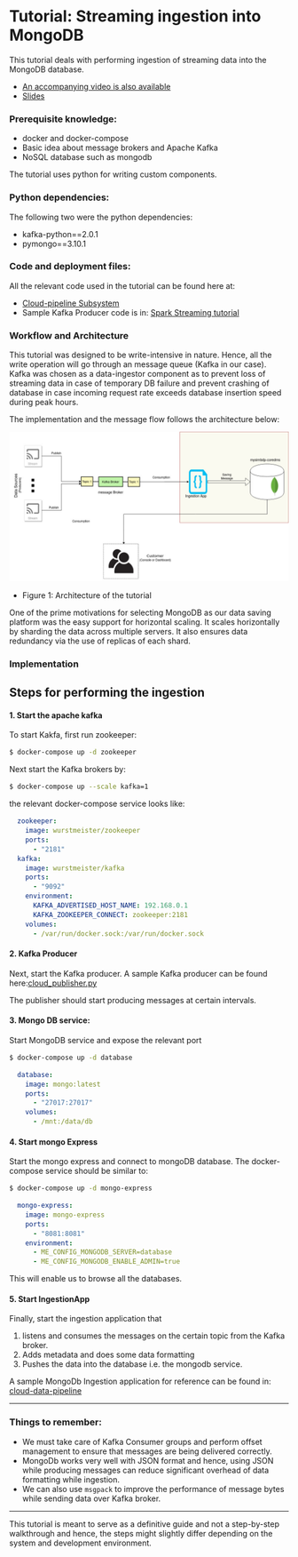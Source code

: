 # Tutorial: Streaming ingestion into MongoDB

This tutorial deals with performing ingestion of streaming data into the MongoDB database.

* [An accompanying video is also available](https://aalto.cloud.panopto.eu/Panopto/Pages/Viewer.aspx?id=040abd7d-e500-456c-b05b-abe600b9ff70)
* [Slides](slide/cs-e4640-hands-on-ingestion-into-mongodb.pptx)

### Prerequisite knowledge:
- docker and docker-compose
- Basic idea about message brokers and Apache Kafka
- NoSQL database such as mongodb

The tutorial uses python for writing custom components.

### Python dependencies:
The following two were the python dependencies:
- kafka-python==2.0.1
- pymongo==3.10.1


### Code and deployment files:
All the relevant code used in the tutorial can be found here at:

- [Cloud-pipeline Subsystem](../cloud-data-pipeline)
- Sample Kafka Producer code is in: [Spark Streaming tutorial](../spark-streaming/code)


### Workflow and Architecture

This tutorial was designed to be write-intensive in nature. Hence, all the write operation will go through an message queue (Kafka in our case). Kafka was chosen as a data-ingestor component as to prevent loss of streaming data in case of temporary DB failure and prevent crashing of database in case incoming request rate exceeds database insertion speed during peak hours.

The implementation and the message flow follows the architecture below:

![Architecture](images/Data_Ingestion_mongodb.jpg)
* Figure 1: Architecture of the tutorial

One of the prime motivations for selecting MongoDB as our data saving platform was the easy support for horizontal scaling. It scales horizontally by sharding the data across multiple servers. It also ensures data redundancy via the use of replicas of each shard.

### Implementation


## Steps for performing the ingestion

#### 1. Start the apache kafka

To start Kakfa, first run zookeeper:

```bash
$ docker-compose up -d zookeeper
```

Next start the Kafka brokers by:
```bash
$ docker-compose up --scale kafka=1
```

the relevant docker-compose service looks like:

```yaml
  zookeeper:
    image: wurstmeister/zookeeper
    ports:
      - "2181"
  kafka:
    image: wurstmeister/kafka
    ports:
      - "9092"
    environment:
      KAFKA_ADVERTISED_HOST_NAME: 192.168.0.1
      KAFKA_ZOOKEEPER_CONNECT: zookeeper:2181
    volumes:
      - /var/run/docker.sock:/var/run/docker.sock
```
#### 2. Kafka Producer
Next, start the Kafka producer. A sample Kafka producer can be found here:[cloud_publisher.py](spark-streaming/code/cloud_publisher.py)

The publisher should start producing messages at certain intervals.

#### 3. Mongo DB service:
Start MongoDB service and expose the relevant port

```bash
$ docker-compose up -d database
```


```yaml
  database:
    image: mongo:latest
    ports:
      - "27017:27017"
    volumes:
      - /mnt:/data/db
```

#### 4. Start mongo Express
Start the mongo express and connect to mongoDB database. The docker-compose service should be similar to:

```bash
$ docker-compose up -d mongo-express
```


```yaml
  mongo-express:
    image: mongo-express
    ports:
      - "8081:8081"
    environment:
      - ME_CONFIG_MONGODB_SERVER=database
      - ME_CONFIG_MONGODB_ENABLE_ADMIN=true
```
This will enable us to browse all the databases.

#### 5. Start IngestionApp

Finally, start the ingestion application that
1. listens and consumes the messages on the certain topic from the Kafka broker.
2. Adds metadata and does some data formatting
3. Pushes the data into the database i.e. the mongodb service.

A sample MongoDb Ingestion application for reference  can be found in: [cloud-data-pipeline](../cloud-data-pipeline/DatabaseIngestor/MongoIngestor.py)

---

### Things to remember:
* We must take care of Kafka Consumer groups and perform offset management to ensure that messages are being delivered correctly.
* MongoDb works very well with JSON format and hence, using JSON while producing messages can reduce significant overhead of data formatting while ingestion.
* We can also use `msgpack` to improve the performance of message bytes while sending data over Kafka broker.


---
This tutorial is meant to serve as a definitive guide and not a step-by-step walkthrough and hence, the steps might slightly differ depending on the system and development environment.
